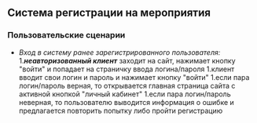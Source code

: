 ## Система регистрации на мероприятия

### Пользовательские сценарии

+  *Вход в систему ранее зарегистрированного пользователя:*
1.***неавторизованный клиент*** заходит на сайт, нажимает кнопку "войти" и попадает на страничку ввода логина/пароля
1.клиент вводит свои логин и пароль и нажимает кнопку "войти"
1.если пара логин/пароль верная, то открывается главная страница сайта с активной кнопкой "личный кабинет"
1.если пара логин/пароль неверная, то пользователю выводится информация о ошибке и предлагается повторить попытку либо пройти регистрацию




